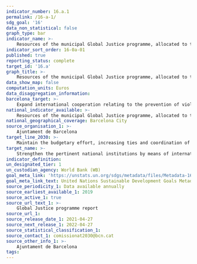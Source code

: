 ```yaml
---
indicator_number: 16.a.1
permalink: /16-a-1/
sdg_goal: '16'
data_non_statistical: false
graph_type: bar
indicator_name: >-
    Resources of the municipal Global Justice programme, allocated to the objective of preventing violence and promoting peace
indicator_sort_order: 16-0a-01
published: true
reporting_status: complete
target_id: '16.a'
graph_title: >-
    Resources of the municipal Global Justice programme, allocated to the objective of preventing violence and promoting peace
data_show_map: false
computation_units: Euros
data_disaggregation_information:
barcelona_target: >-
    Expand international cooperation relating to the prevention of violence and the promotion of peace
national_indicator_available: >-
    Resources of the municipal Global Justice programme, allocated to the objective of preventing violence and promoting peace
national_geographical_coverage: Barcelona City
source_organisation_1: >-
    Ajuntament de Barcelona
target_line_2030: >-
    Maintain the budgetary effort, increasing ties and coordination of the projects with Local Authorities and educational campaigns, and consolidating Humanitarian Action Programmes (CRIDES) in the context of armed conflicts, ensuring protection for refugees and the victims of violence
target_name: >-
    Strengthen the pertinent national institutions by means of international cooperation, among others, with a view to undertaking training at all levels, particularly in developing countries, in order to prevent violence and combat terrorism and crime
indicator_definition:
un_designated_tier: 1
un_custodian_agency: World Bank (WB)
goal_meta_link: 'https://unstats.un.org/sdgs/metadata/files/Metadata-16-0a-01.pdf'
goal_meta_link_text: United Nations Sustainable Development Goals Metadata (pdf 894kB)
source_periodicity_1: Data available annually
source_earliest_available_1: 2019
source_active_1: true
source_url_text_1: >-
    Global Justice programme report
source_url_1: 
source_release_date_1: 2021-04-27
source_next_release_1: 2022-04-27
source_statistical_classification_1: 
source_contact_1: comissionat2030@bcn.cat
source_other_info_1: >-
    Ajuntament de Barcelona
tags:
---
```

